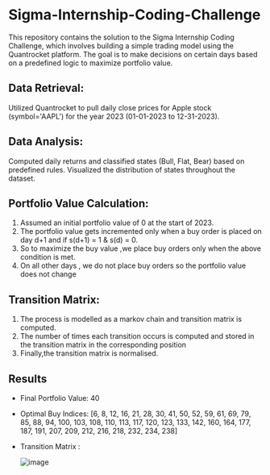 # Sigma-Internship-Coding-Challenge

This repository contains the solution to the Sigma Internship Coding Challenge, which involves building a simple trading model using the Quantrocket platform. The goal is to make decisions on certain days based on a predefined logic to maximize portfolio value.

## Data Retrieval:

Utilized Quantrocket to pull daily close prices for Apple stock (symbol='AAPL') for the year 2023 (01-01-2023 to 12-31-2023).

## Data Analysis:

Computed daily returns and classified states (Bull, Flat, Bear) based on predefined rules.
Visualized the distribution of states throughout the dataset.

## Portfolio Value Calculation:

1. Assumed an initial portfolio value of 0 at the start of 2023.
2. The portfolio value gets incremented only when a buy order is placed on day d+1 and if s(d+1) = 1 & s(d) = 0.
3. So to maximize the buy value ,we place buy orders only when the above condition is met.
4. On all other days , we do not place buy orders so the portfolio value does not change

## Transition Matrix:
1. The process is modelled as a markov chain and transition matrix is computed.
2. The number of times each transition occurs is computed and stored in the transition matrix in the corresponding position
3. Finally,the transition matrix is normalised.
## Results
- Final Portfolio Value: 40
- Optimal Buy Indices: [6, 8, 12, 16, 21, 28, 30, 41, 50, 52, 59, 61, 69, 79, 85, 88, 94, 100, 103, 108, 110, 113, 117, 120, 123, 133, 142, 160, 164, 177, 187, 191, 207, 209, 212, 216, 218, 232, 234, 238]
- Transition Matrix :

    ![image](https://github.com/Vishwa0102/Sigma-Internship-Coding-Challenge/assets/102709553/5a62edc5-8d8a-4802-ba0e-daec3e475f3b)

